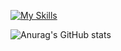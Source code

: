 [![My Skills](https://skillicons.dev/icons?i=js,html,css,java,mysql)](https://skillicons.dev)

![Anurag's GitHub stats](https://github-readme-stats.vercel.app/api?username=Guilherme-Santos-Alves&show_icons=true&theme=radical)
<!---
Guilherme-Santos-Alves/Guilherme-Santos-Alves is a ✨ special ✨ repository because its `README.md` (this file) appears on your GitHub profile.
You can click the Preview link to take a look at your changes.
--->
